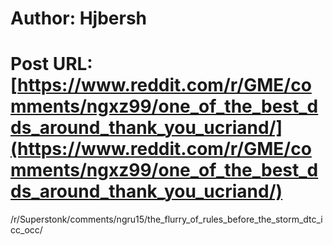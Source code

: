 # Author: Hjbersh
# Post URL: [https://www.reddit.com/r/GME/comments/ngxz99/one_of_the_best_dds_around_thank_you_ucriand/](https://www.reddit.com/r/GME/comments/ngxz99/one_of_the_best_dds_around_thank_you_ucriand/)


/r/Superstonk/comments/ngru15/the_flurry_of_rules_before_the_storm_dtc_icc_occ/